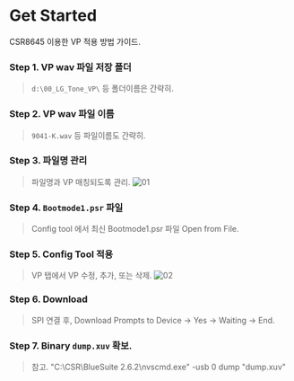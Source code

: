 # Get Started
CSR8645 이용한 VP 적용 방법 가이드.

### Step 1. VP wav 파일 저장 폴더
>`d:\00_LG_Tone_VP\` 등 폴더이름은 간략히.

### Step 2. VP wav 파일 이름
>`9041-K.wav` 등 파일이름도 간략히.

### Step 3. 파일명 관리
>파일명과 VP 매칭되도록 관리.
   ![01](https://user-images.githubusercontent.com/26864945/55456826-08068580-5623-11e9-920b-fb1611747700.PNG)

### Step 4. `Bootmode1.psr` 파일
>Config tool 에서 최신 Bootmode1.psr 파일 Open from File.

### Step 5. Config Tool 적용
>VP 탭에서 VP 수정, 추가, 또는 삭제.
   ![02](https://user-images.githubusercontent.com/26864945/55457002-911dbc80-5623-11e9-8c3b-6a05b21311ee.PNG)
   
### Step 6. Download
>SPI 연결 후, Download Prompts to Device → Yes → Waiting → End.

### Step 7. Binary `dump.xuv` 확보.
>참고. "C:\CSR\BlueSuite 2.6.2\nvscmd.exe" -usb 0 dump "dump.xuv"
